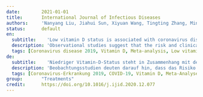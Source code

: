 ```yaml
---
date:        2021-01-01
title:       International Journal of Infectious Diseases 
authors:     'Nanyang Liu, Jiahui Sun, Xiyuan Wang, Tingting Zhang, Ming Zhao & Hao Li'
status:      default
en:
  subtitle:    'Low vitamin D status is associated with coronavirus disease 2019 outcomes: a systematic review and meta-analysis'
  description: 'Observational studies suggest that the risk and clinical prognosis of coronavirus disease 2019 (COVID-19) are related to low vitamin D status; however, the data are inconsistent. We conducted a systematic review and meta-analysis to assess the association between low vitamin D status and COVID-19. A systematic search was conducted with PubMed, Embase, and the Cochrane Library from database inception to September 25, 2020. The standardized mean difference (SMD) or odds ratio (OR) and corresponding 95% confidence interval (CI) was applied to estimate pooled results. Random - or fixed-effect models based on heterogeneity were used for the meta-analysis. Funnel plots and Egger regression tests were used to assess publication bias. A total of ten articles with 361,934 participants were selected for meta-analysis. Overall, the pooled OR in the fixed-effect model showed that vitamin D deficiency or insufficiency was associated with an increased risk of COVID-19 (OR = 1.43, 95% CI 1.00–2.05). In addition, COVID-19-positive individuals had lower vitamin D levels than COVID-19-negative individuals (SMD = -0.37, 95% CI = -0.52 to -0.21). Significant heterogeneity existed in both endpoints. Funnel plots and Egger regression tests revealed significant publication bias. This systematic review and meta-analysis indicated that low vitamin D status might be associated with an increased risk of COVID-19 infection. Further studies are needed to evaluate the impact of vitamin D supplementation on the clinical severity and prognosis in patients with COVID-19.'
  tags: [Coronavirus disease 2019, Vitamin D, Meta-analysis, Low vitamin D status, 25-hydroxyvitamin D]
de: 
  subtitle:    'Niedriger Vitamin-D-Status steht in Zusammenhang mit den Ergebnissen der Coronavirus-Erkrankung 2019: eine systematische Überprüfung und Meta-Analyse'
  description: 'Beobachtungsstudien deuten darauf hin, dass das Risiko und die klinische Prognose der Coronavirus-Krankheit 2019 (COVID-19) mit einem niedrigen Vitamin-D-Status zusammenhängen; die Daten sind jedoch uneinheitlich. Wir haben eine systematische Überprüfung und Metaanalyse durchgeführt, um den Zusammenhang zwischen einem niedrigen Vitamin-D-Status und COVID-19 zu bewerten. Wir führten eine systematische Suche in PubMed, Embase und der Cochrane Library vom Beginn der Datenbank bis zum 25. September 2020 durch. Zur Schätzung der gepoolten Ergebnisse wurden die standardisierte mittlere Differenz (SMD) oder das Odds Ratio (OR) und das entsprechende 95%-Konfidenzintervall (CI) verwendet. Für die Meta-Analyse verwendeten wir Modelle mit zufälligen oder festen Effekten auf der Grundlage der Heterogenität, zur Bewertung der Publikationsverzerrung setzten wir Trichterdiagramme und Egger-Regressionstests ein. Insgesamt wählten wir zehn Artikel mit 361.934 Teilnehmern für die Meta-Analyse aus. Insgesamt zeigte das gepoolte OR im Modell mit festem Effekt, dass Vitamin-D-Mangel oder -Insuffizienz mit einem erhöhten Risiko für COVID-19 verbunden war (OR = 1,43, 95% CI 1,00-2,05). Darüber hinaus wiesen COVID-19-positive Personen niedrigere Vitamin-D-Spiegel auf als COVID-19-negative Personen (SMD = -0,37, 95% CI = -0,52 bis -0,21). Bei beiden Endpunkten bestand eine signifikante Heterogenität. Trichterdiagramme und Egger-Regressionstests zeigten eine signifikante Publikationsverzerrung. Diese systematische Überprüfung und Meta-Analyse deutet darauf hin, dass ein niedriger Vitamin-D-Status mit einem erhöhten Risiko für eine COVID-19-Infektion verbunden sein könnte. Weitere Studien sind erforderlich, um die Auswirkungen einer Vitamin-D-Supplementierung auf den klinischen Schweregrad und die Prognose bei Patienten mit COVID-19 zu untersuchen.'
  tags: [Coronavirus-Erkrankung 2019, COVID-19, Vitamin D, Meta-Analyse, niedriger Vitamin-D-Status, 25-Hydroxyvitamin D]
group:       "Treatments"
credit:      https://doi.org/10.1016/j.ijid.2020.12.077
---
```

